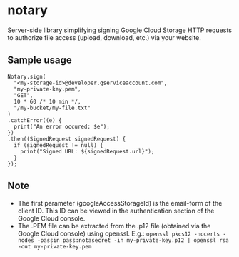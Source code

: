 notary
===========

Server-side library simplifying signing Google Cloud Storage HTTP requests to authorize file access (upload, download, etc.) via your website.

Sample usage
-----------

```
Notary.sign(
  "<my-storage-id>@developer.gserviceaccount.com",
  "my-private-key.pem",
  "GET",
  10 * 60 /* 10 min */,
  "/my-bucket/my-file.txt"
)
.catchError((e) {
  print("An error occured: $e");
})
.then((SignedRequest signedRequest) {
  if (signedRequest != null) {
    print("Signed URL: ${signedRequest.url}");
  }
});
```

Note
-----------
* The first parameter (googleAccessStorageId) is the email-form of the client ID. This ID can be viewed in the authentication section of the Google Cloud console.
* The .PEM file can be extracted from the .p12 file (obtained via the Google Cloud console) using openssl. E.g.: `openssl pkcs12 -nocerts -nodes -passin pass:notasecret -in my-private-key.p12 | openssl rsa -out my-private-key.pem`